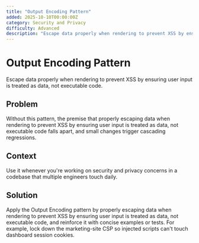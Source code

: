 ```yaml
---
title: "Output Encoding Pattern"
added: 2025-10-10T00:00:00Z
category: Security and Privacy
difficulty: Advanced
description: "Escape data properly when rendering to prevent XSS by ensuring user input is treated as data, not executable code."
---
```

# Output Encoding Pattern

Escape data properly when rendering to prevent XSS by ensuring user input is treated as data, not executable code.

## Problem

Without this pattern, the premise that properly escaping data when rendering to prevent XSS by ensuring user input is treated as data, not executable code falls apart, and small changes trigger cascading regressions.

## Context

Use it whenever you're working on security and privacy concerns in a codebase that multiple engineers touch daily.

## Solution

Apply the Output Encoding pattern by properly escaping data when rendering to prevent XSS by ensuring user input is treated as data, not executable code, and reinforce it with concise examples or tests. For example, lock down the marketing-site CSP so injected scripts can't touch dashboard session cookies.
